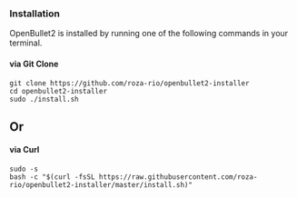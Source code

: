 ### Installation

OpenBullet2 is installed by running one of the following commands in your terminal.

#### via Git Clone

```shell
git clone https://github.com/roza-rio/openbullet2-installer
cd openbullet2-installer
sudo ./install.sh
```

## Or

#### via Curl
```shell
sudo -s
bash -c "$(curl -fsSL https://raw.githubusercontent.com/roza-rio/openbullet2-installer/master/install.sh)"
```
